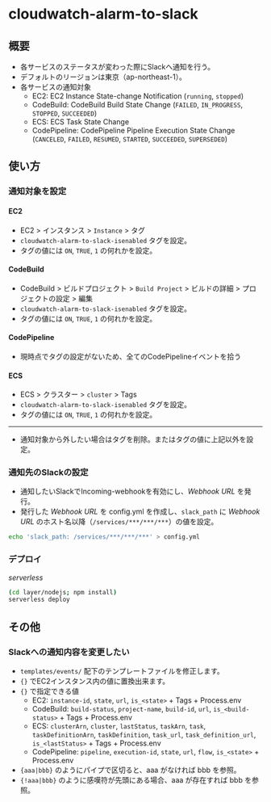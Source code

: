 # cloudwatch-alarm-to-slack

## 概要

- 各サービスのステータスが変わった際にSlackへ通知を行う。
- デフォルトのリージョンは東京（ap-northeast-1）。
- 各サービスの通知対象
  - EC2: EC2 Instance State-change Notification (`running`, `stopped`)
  - CodeBuild: CodeBuild Build State Change (`FAILED`, `IN_PROGRESS`, `STOPPED`, `SUCCEEDED`)
  - ECS: ECS Task State Change
  - CodePipeline: CodePipeline Pipeline Execution State Change (`CANCELED`, `FAILED`, `RESUMED`, `STARTED`, `SUCCEEDED`, `SUPERSEDED`)

## 使い方

### 通知対象を設定

#### EC2

- EC2 > インスタンス > `Instance` > タグ
- `cloudwatch-alarm-to-slack-isenabled` タグを設定。
- タグの値には `ON`, `TRUE`, `1` の何れかを設定。

#### CodeBuild

- CodeBuild > ビルドプロジェクト > `Build Project` > ビルドの詳細 > プロジェクトの設定 > 編集
- `cloudwatch-alarm-to-slack-isenabled` タグを設定。
- タグの値には `ON`, `TRUE`, `1` の何れかを設定。

#### CodePipeline

- 現時点でタグの設定がないため、全てのCodePipelineイベントを拾う

#### ECS

- ECS > クラスター > `cluster` > Tags
- `cloudwatch-alarm-to-slack-isenabled` タグを設定。
- タグの値には `ON`, `TRUE`, `1` の何れかを設定。

---

- 通知対象から外したい場合はタグを削除。またはタグの値に上記以外を設定。

### 通知先のSlackの設定

- 通知したいSlackでIncoming-webhookを有効にし、*Webhook URL* を発行。
- 発行した *Webhook URL* を config.yml を作成し、`slack_path` に *Webhook URL* のホスト名以降（`/services/***/***/***`）の値を設定。

```sh
echo 'slack_path: /services/***/***/***' > config.yml
```

### デプロイ

*serverless*
```sh
(cd layer/nodejs; npm install)
serverless deploy
```

## その他

### Slackへの通知内容を変更したい

- `templates/events/` 配下のテンプレートファイルを修正します。
- `{}` でEC2インスタンス内の値に置換出来ます。
- `{}` で指定できる値
  - EC2: `instance-id`, `state`, `url`, `is_<state>` + Tags + Process.env
  - CodeBuild: `build-status`, `project-name`, `build-id`, `url`, `is_<build-status>` + Tags + Process.env
  - ECS: `clusterArn`, `cluster`, `lastStatus`, `taskArn`, `task`, `taskDefinitionArn`, `taskDefinition`, `task_url`, `task_definition_url`, `is_<lastStatus>` + Tags + Process.env
  - CodePipeline: `pipeline`, `execution-id`, `state`, `url`, `flow`, `is_<state>` + Process.env
- `{aaa|bbb}` のようにパイプで区切ると、aaa がなければ bbb を参照。
- `{!aaa|bbb}` のように感嘆符が先頭にある場合、aaa が存在すれば bbb を参照。
